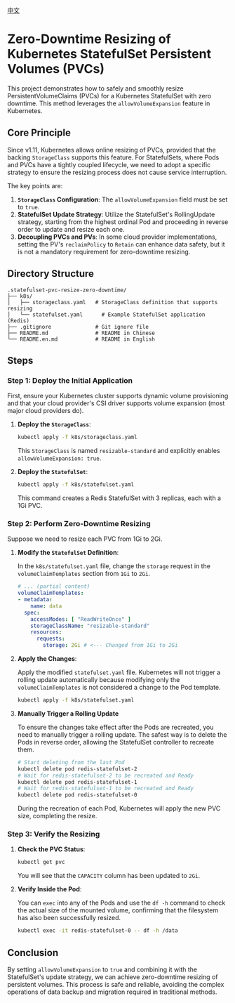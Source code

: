 [中文](./README.md)

# Zero-Downtime Resizing of Kubernetes StatefulSet Persistent Volumes (PVCs)

This project demonstrates how to safely and smoothly resize PersistentVolumeClaims (PVCs) for a Kubernetes StatefulSet with zero downtime. This method leverages the `allowVolumeExpansion` feature in Kubernetes.

## Core Principle

Since v1.11, Kubernetes allows online resizing of PVCs, provided that the backing `StorageClass` supports this feature. For StatefulSets, where Pods and PVCs have a tightly coupled lifecycle, we need to adopt a specific strategy to ensure the resizing process does not cause service interruption.

The key points are:

1.  **`StorageClass` Configuration**: The `allowVolumeExpansion` field must be set to `true`.
2.  **StatefulSet Update Strategy**: Utilize the StatefulSet's RollingUpdate strategy, starting from the highest ordinal Pod and proceeding in reverse order to update and resize each one.
3.  **Decoupling PVCs and PVs**: In some cloud provider implementations, setting the PV's `reclaimPolicy` to `Retain` can enhance data safety, but it is not a mandatory requirement for zero-downtime resizing.

## Directory Structure

```
.statefulset-pvc-resize-zero-downtime/
├── k8s/
│   ├── storageclass.yaml   # StorageClass definition that supports resizing
│   └── statefulset.yaml      # Example StatefulSet application (Redis)
├── .gitignore              # Git ignore file
├── README.md               # README in Chinese
└── README.en.md            # README in English
```

## Steps

### Step 1: Deploy the Initial Application

First, ensure your Kubernetes cluster supports dynamic volume provisioning and that your cloud provider's CSI driver supports volume expansion (most major cloud providers do).

1.  **Deploy the `StorageClass`**:

    ```bash
    kubectl apply -f k8s/storageclass.yaml
    ```

    This `StorageClass` is named `resizable-standard` and explicitly enables `allowVolumeExpansion: true`.

2.  **Deploy the `StatefulSet`**:

    ```bash
    kubectl apply -f k8s/statefulset.yaml
    ```

    This command creates a Redis StatefulSet with 3 replicas, each with a 1Gi PVC.

### Step 2: Perform Zero-Downtime Resizing

Suppose we need to resize each PVC from 1Gi to 2Gi.

1.  **Modify the `StatefulSet` Definition**:

    In the `k8s/statefulset.yaml` file, change the `storage` request in the `volumeClaimTemplates` section from `1Gi` to `2Gi`.

    ```yaml
    # ... (partial content)
    volumeClaimTemplates:
    - metadata:
        name: data
      spec:
        accessModes: [ "ReadWriteOnce" ]
        storageClassName: "resizable-standard"
        resources:
          requests:
            storage: 2Gi # <--- Changed from 1Gi to 2Gi
    ```

2.  **Apply the Changes**:

    Apply the modified `statefulset.yaml` file. Kubernetes will not trigger a rolling update automatically because modifying only the `volumeClaimTemplates` is not considered a change to the Pod template.

    ```bash
    kubectl apply -f k8s/statefulset.yaml
    ```

3.  **Manually Trigger a Rolling Update**

    To ensure the changes take effect after the Pods are recreated, you need to manually trigger a rolling update. The safest way is to delete the Pods in reverse order, allowing the StatefulSet controller to recreate them.

    ```bash
    # Start deleting from the last Pod
    kubectl delete pod redis-statefulset-2
    # Wait for redis-statefulset-2 to be recreated and Ready
    kubectl delete pod redis-statefulset-1
    # Wait for redis-statefulset-1 to be recreated and Ready
    kubectl delete pod redis-statefulset-0
    ```

    During the recreation of each Pod, Kubernetes will apply the new PVC size, completing the resize.

### Step 3: Verify the Resizing

1.  **Check the PVC Status**:

    ```bash
    kubectl get pvc
    ```

    You will see that the `CAPACITY` column has been updated to `2Gi`.

2.  **Verify Inside the Pod**:

    You can `exec` into any of the Pods and use the `df -h` command to check the actual size of the mounted volume, confirming that the filesystem has also been successfully resized.

    ```bash
    kubectl exec -it redis-statefulset-0 -- df -h /data
    ```

## Conclusion

By setting `allowVolumeExpansion` to `true` and combining it with the StatefulSet's update strategy, we can achieve zero-downtime resizing of persistent volumes. This process is safe and reliable, avoiding the complex operations of data backup and migration required in traditional methods.